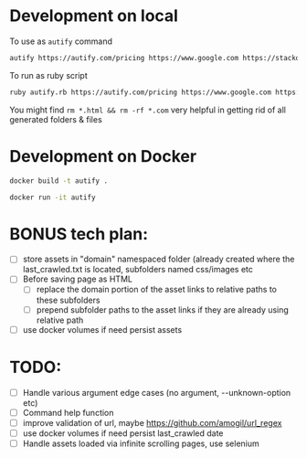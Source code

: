 # Development on local

To use as `autify` command

```bash
autify https://autify.com/pricing https://www.google.com https://stackoverflow.com http://10.255.255.1 https://github.com https://wkerbgwebrgtkuwerbytewrt.com
```

To run as ruby script

```bash
ruby autify.rb https://autify.com/pricing https://www.google.com https://stackoverflow.com http://10.255.255.1 https://github.com https://wkerbgwebrgtkuwerbytewrt.com
```

You might find `rm *.html && rm -rf *.com` very helpful in getting rid of all generated folders & files

# Development on Docker

```bash
docker build -t autify .

docker run -it autify
```

# BONUS tech plan:
- [ ] store assets in "domain" namespaced folder (already created where the last_crawled.txt is located, subfolders named css/images etc
- [ ] Before saving page as HTML
  - [ ] replace the domain portion of the asset links to relative paths to these subfolders
  - [ ] prepend subfolder paths to the asset links if they are already using relative path
- [ ] use docker volumes if need persist assets

# TODO:
- [ ] Handle various argument edge cases (no argument, --unknown-option etc)
- [ ] Command help function
- [ ] improve validation of url, maybe https://github.com/amogil/url_regex
- [ ] use docker volumes if need persist last_crawled date
- [ ] Handle assets loaded via infinite scrolling pages, use selenium
